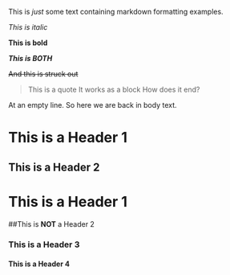 This is *just* some text containing markdown formatting examples.

*This is italic*

__This is bold__

__*This is BOTH*__

~~And this is struck out~~

> This is a quote
It works as a block
How does it end?

At an empty line.  So here we are back in body text.

# This is a Header 1
## This is a Header 2
# This is a Header 1
##This is **NOT** a Header 2
### This is a Header 3
#### This is a Header 4


